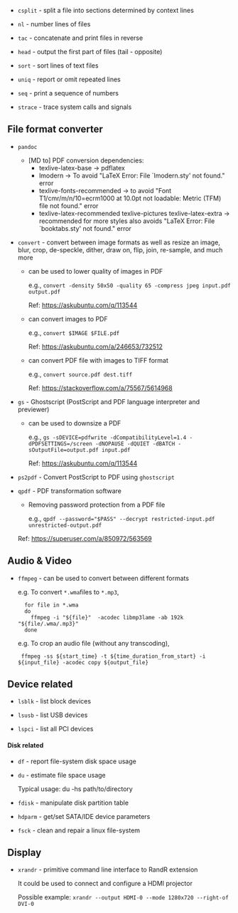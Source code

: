 * `csplit` - split a file into sections determined by context lines

* `nl` - number lines of files

* `tac` - concatenate and print files in reverse

* `head` - output the first part of files (tail - opposite)

* `sort` - sort lines of text files

* `uniq` - report or omit repeated lines

* `seq` - print a sequence of numbers

* `strace` - trace system calls and signals

## File format converter

* `pandoc`
    * [MD to] PDF conversion dependencies:
        * texlive-latex-base -> pdflatex
        * lmodern -> To avoid "LaTeX Error: File `lmodern.sty' not found." error
        * texlive-fonts-recommended -> to avoid "Font T1/cmr/m/n/10=ecrm1000 at 10.0pt not loadable: Metric (TFM) file not found." error
        * texlive-latex-recommended texlive-pictures texlive-latex-extra -> recommended for more styles also avoids "LaTeX Error: File `booktabs.sty' not found." error

* `convert` - convert between image formats as well as resize an image, blur, crop, de-speckle, dither, draw on, flip, join, re-sample, and much more
  - can be used to lower quality of images in PDF

    e.g., `convert -density 50x50 -quality 65 -compress jpeg input.pdf output.pdf`

    Ref: https://askubuntu.com/q/113544

  - can convert images to PDF

    e.g., `convert $IMAGE $FILE.pdf`

    Ref: https://askubuntu.com/a/246653/732512

  - can convert PDF file with images to TIFF format

    e.g., `convert source.pdf dest.tiff`

    Ref: https://stackoverflow.com/a/75567/5614968

* `gs` - Ghostscript (PostScript and PDF language interpreter and previewer)

  - can be used to downsize a PDF

    e.g., `gs -sDEVICE=pdfwrite -dCompatibilityLevel=1.4 -dPDFSETTINGS=/screen -dNOPAUSE -dQUIET -dBATCH -sOutputFile=output.pdf input.pdf`

    Ref: https://askubuntu.com/q/113544

* `ps2pdf` - Convert PostScript to PDF using `ghostscript`

* `qpdf` - PDF transformation software

  - Removing password protection from a PDF file

    e.g., `qpdf --password="$PASS" --decrypt restricted-input.pdf unrestricted-output.pdf`

  Ref: https://superuser.com/a/850972/563569

## Audio & Video

* `ffmpeg` - can be used to convert between different formats

  e.g. To convert `*.wma`files  to `*.mp3`,

  ```
    for file in *.wma
    do
      ffmpeg -i "${file}"  -acodec libmp3lame -ab 192k "${file/.wma/.mp3}"
    done
   ```

  e.g. To crop an audio file (without any transcoding),

  ```
   ffmpeg -ss ${start_time} -t ${time_duration_from_start} -i ${input_file} -acodec copy ${output_file}
  ```

## Device related

* `lsblk` - list block devices

* `lsusb` - list USB devices

* `lspci` - list all PCI devices

#### Disk related

* `df` - report file-system disk space usage

* `du` - estimate file space usage

    Typical usage: du -hs path/to/directory

* `fdisk` - manipulate disk partition table

* `hdparm` - get/set SATA/IDE device parameters

* `fsck` - clean and repair a linux file-system

## Display

* `xrandr` - primitive command line interface to RandR extension

  It could be used to connect and configure a HDMI projector

  Possible example: `xrandr --output HDMI-0 --mode 1280x720 --right-of DVI-0`

